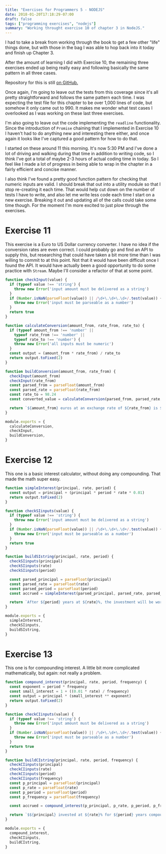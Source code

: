 ```yaml
---
title: "Exercises for Programmers 5 - NODEJS"
date: 2018-01-20T17:18:29-07:00
draft: false
tags: ["programming exercises", "nodejs"]
summary: "Working throught exercise 10 of chapter 3 in NodeJS."
---
```

I had to take a break from working through the book to get a few other "life" things
done, but with those in the bag I was able to hop back into it today and finish up 
Chapter 3.

After the amount of learning I did with Exercise 10, the remaining three exercises
ended up being really easy and following basically the same pattern in all three
cases.

Repository for this is still
[on GitHub.](https://github.com/jeremy-j-ackso/exercises-for-programmers-nodejs)

Once again, I'm going to leave out the tests from this coverage since it's all
pretty straightforward and follows the same pattern each time.
I was expecting the test file for this chapter to be over 1,000 lines of code, but
somehow it only came out to 990.
It makes me wonder what test cases I overlooked as I was working on these
last three exercises.

I'm also going to leave out the code implementing the `readline` functionality.
Since the introduction of `Promise` chaining that I implemented in Exercise 10
I haven't had to do anything new and interesting there either, and once again
it looks like I've captured a good pattern for how to do that.

I started on these around 11 this morning.
It's now 5:30 PM and I've done a lot of driving and walking during that time in
addition to writing code, so I think I've got a total of maybe 2-3 hours of
actual coding time in today.
So I feel like I made a lot of progress in being able to wrap in the chapter in
a fairly efficient and concise manner.

I also think I've found a pretty good function pattern for checking that numeric
inputs are valid.
I should break that out into a utility module so that I stop re-creating it each
time.
That would help cut down on the number of tests I have to write, and also let me
write less code each time I start on a new exercise.
Breaking it out and updating all of the calls could take some time though.
For the moment I'm more excited to just plow through the exercises.

# Exercise 11
This exercise is a Euro to US Dollar currency converter.
I have no idea if the conversion rates are even correct.
I could probably go and find an API to supply this, but researching that could
have taken a bit more time than I was willing to commit to at this point.
Not that it would have been difficult once I found the API.
It would have actually been a good opportunity to do some practice with `Stream`.
Maybe I'll consider a refactor of that at some point.

```javascript
function checkInput(value) {
  if (typeof value !== 'string') {
    throw new Error('input amount must be delivered as a string')
  }
  if (Number.isNaN(parseFloat(value)) || /\d+\.\d+\.\d+/.test(value)) {
    throw new Error('input must be parseable as a number')
  }
  return true
}

function calculateConversion(amount_from, rate_from, rate_to) {
  if (typeof amount_from !== 'number' ||
    typeof rate_from !== 'number' ||
    typeof rate_to !== 'number') {
    throw new Error('all inputs must be numeric')
  }
  const output = (amount_from * rate_from) / rate_to
  return output.toFixed(2)
}

function buildConversion(amount_from, rate_from) {
  checkInput(amount_from)
  checkInput(rate_from)
  const parsed_from = parseFloat(amount_from)
  const parsed_rate = parseFloat(rate_from)
  const rate_to = 98.24
  const converted_value = calculateConversion(parsed_from, parsed_rate, rate_to)

  return `${amount_from} euros at an exchange rate of ${rate_from} is ${converted_value} US dollars`
}

module.exports = {
  calculateConversion,
  checkInput,
  buildConversion,
}
```

# Exercise 12
This one is a basic interest calculator, without doing any compounding.
That made the math super easy.

```javascript
function simpleInterest(principal, rate, period) {
  const output = principal + (principal * period * rate * 0.01)
  return output.toFixed(2)
}

function checkSIinputs(value) {
  if (typeof value !== 'string') {
    throw new Error('input amount must be delivered as a string')
  }
  if (Number.isNaN(parseFloat(value)) || /\d+\.\d+\.\d+/.test(value)) {
    throw new Error('input must be parseable as a number')
  }
  return true
}

function buildSIstring(principal, rate, period) {
  checkSIinputs(principal)
  checkSIinputs(rate)
  checkSIinputs(period)

  const parsed_principal = parseFloat(principal)
  const parsed_rate = parseFloat(rate)
  const parsed_period = parseFloat(period)
  const accrued = simpleInterest(parsed_principal, parsed_rate, parsed_period)

  return `After ${period} years at ${rate}%, the investment will be worth $${accrued}.`
}

module.exports = {
  simpleInterest,
  checkSIinputs,
  buildSIstring,
}
```

# Exercise 13
This one is for compounding interest.
A little bit more complicated mathematically, but again: not really a problem.

```javascript
function compound_interest(principal, rate, period, frequency) {
  const exponent = period * frequency
  const small_interest = 1 + ((0.01 * rate) / frequency)
  const output = principal * (small_interest ** exponent)
  return output.toFixed(2)
}

function checkCIinputs(value) {
  if (typeof value !== 'string') {
    throw new Error('input amount must be delivered as a string')
  }
  if (Number.isNaN(parseFloat(value)) || /\d+\.\d+\.\d+/.test(value)) {
    throw new Error('input must be parseable as a number')
  }
  return true
}

function buildCIstring(principal, rate, period, frequency) {
  checkCIinputs(principal)
  checkCIinputs(rate)
  checkCIinputs(period)
  checkCIinputs(frequency)
  const p_principal = parseFloat(principal)
  const p_rate = parseFloat(rate)
  const p_period = parseFloat(period)
  const p_frequency = parseFloat(frequency)

  const accrued = compound_interest(p_principal, p_rate, p_period, p_frequency)

  return `$${principal} invested at ${rate}% for ${period} years compounded ${frequency} times per year is $${accrued}`
}

module.exports = {
  compound_interest,
  checkCIinputs,
  buildCIstring,
}
```
